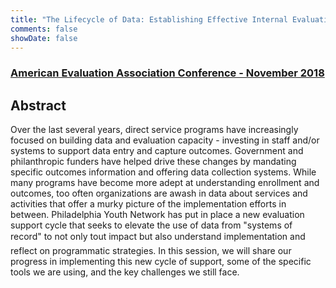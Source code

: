 ```yaml
--- 
title: "The Lifecycle of Data: Establishing Effective Internal Evaluation Processes"
comments: false
showDate: false
---
```

### [American Evaluation Association Conference - November 2018](https://www.eval.org/eval18)

## Abstract

Over the last several years, direct service programs have increasingly focused on building data and evaluation capacity - investing in staff and/or systems to support data entry and capture outcomes.  Government and philanthropic funders have helped drive these changes by mandating specific outcomes information and offering data collection systems.  While many programs have become more adept at understanding enrollment and outcomes, too often organizations are awash in data about services and activities that offer a murky picture of the implementation efforts in between. Philadelphia Youth Network has put in place a new evaluation support cycle that seeks to elevate the use of data from "systems of record" to not only tout impact but also understand implementation and reflect on programmatic strategies.  In this session, we will share our progress in implementing this new cycle of support, some of the specific tools we are using, and the key challenges we still face.
